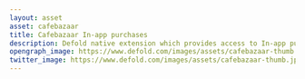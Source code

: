 ```yaml
---
layout: asset
asset: cafebazaar
title: Cafebazaar In-app purchases
description: Defold native extension which provides access to In-app purchase functionality on Cafebazaar Android app store.
opengraph_image: https://www.defold.com/images/assets/cafebazaar-thumb.jpg
twitter_image: https://www.defold.com/images/assets/cafebazaar-thumb.jpg
---
```

